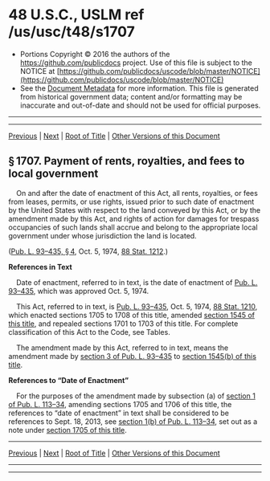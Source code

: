 ---
---

# 48 U.S.C., USLM ref /us/usc/t48/s1707

* Portions Copyright © 2016 the authors of the https://github.com/publicdocs project.
  Use of this file is subject to the NOTICE at [https://github.com/publicdocs/uscode/blob/master/NOTICE](https://github.com/publicdocs/uscode/blob/master/NOTICE)
* See the [Document Metadata](././../../../..//README.md) for more information.
  This file is generated from historical government data; content and/or formatting may be inaccurate and out-of-date and should not be used for official purposes.

----------
----------

[Previous](./../../../..//us/usc/t48/ch15/m__us_usc_t48_s1706.md) | [Next](./../../../..//us/usc/t48/ch15/m__us_usc_t48_s1708.md) | [Root of Title](./../../../../) | [Other Versions of this Document](https://publicdocs.github.io/go/links?ns=uslm&ref=%2Fus%2Fusc%2Ft48%2Fs1707)

## § 1707. Payment of rents, royalties, and fees to local government

    On and after the date of enactment of this Act, all rents, royalties, or fees from leases, permits, or use rights, issued prior to such date of enactment by the United States with respect to the land conveyed by this Act, or by the amendment made by this Act, and rights of action for damages for trespass occupancies of such lands shall accrue and belong to the appropriate local government under whose jurisdiction the land is located.

([Pub. L. 93–435, § 4][/us/pl/93/435/s4], Oct. 5, 1974, [88 Stat. 1212][/us/stat/88/1212].)

 __References in Text__ 

    Date of enactment, referred to in text, is the date of enactment of [Pub. L. 93–435][/us/pl/93/435], which was approved Oct. 5, 1974.

    This Act, referred to in text, is [Pub. L. 93–435][/us/pl/93/435], Oct. 5, 1974, [88 Stat. 1210][/us/stat/88/1210], which enacted sections 1705 to 1708 of this title, amended [section 1545 of this title][/us/usc/t48/s1545], and repealed sections 1701 to 1703 of this title. For complete classification of this Act to the Code, see Tables.

    The amendment made by this Act, referred to in text, means the amendment made by [section 3 of Pub. L. 93–435][/us/pl/93/435/s3] to [section 1545(b) of this title][/us/usc/t48/s1545/b].

 __References to “Date of Enactment”__ 

    For the purposes of the amendment made by subsection (a) of [section 1 of Pub. L. 113–34][/us/pl/113/34/s1], amending sections 1705 and 1706 of this title, the references to “date of enactment” in text shall be considered to be references to Sept. 18, 2013, see [section 1(b) of Pub. L. 113–34][/us/pl/113/34/s1/b], set out as a note under [section 1705 of this title][/us/usc/t48/s1705].

----------

[Previous](./../../../..//us/usc/t48/ch15/m__us_usc_t48_s1706.md) | [Next](./../../../..//us/usc/t48/ch15/m__us_usc_t48_s1708.md) | [Root of Title](./../../../../) | [Other Versions of this Document](https://publicdocs.github.io/go/links?ns=uslm&ref=%2Fus%2Fusc%2Ft48%2Fs1707)

----------
----------

[/us/pl/93/435/s4]: https://publicdocs.github.io/go/links?ns=uslm&ref=%2Fus%2Fpl%2F93%2F435%2Fs4
[/us/stat/88/1212]: https://publicdocs.github.io/go/links?ns=uslm&ref=%2Fus%2Fstat%2F88%2F1212
[/us/pl/93/435]: https://publicdocs.github.io/go/links?ns=uslm&ref=%2Fus%2Fpl%2F93%2F435
[/us/pl/93/435]: https://publicdocs.github.io/go/links?ns=uslm&ref=%2Fus%2Fpl%2F93%2F435
[/us/stat/88/1210]: https://publicdocs.github.io/go/links?ns=uslm&ref=%2Fus%2Fstat%2F88%2F1210
[/us/usc/t48/s1545]: https://publicdocs.github.io/go/links?ns=uslm&ref=%2Fus%2Fusc%2Ft48%2Fs1545
[/us/pl/93/435/s3]: https://publicdocs.github.io/go/links?ns=uslm&ref=%2Fus%2Fpl%2F93%2F435%2Fs3
[/us/usc/t48/s1545/b]: https://publicdocs.github.io/go/links?ns=uslm&ref=%2Fus%2Fusc%2Ft48%2Fs1545%2Fb
[/us/pl/113/34/s1]: https://publicdocs.github.io/go/links?ns=uslm&ref=%2Fus%2Fpl%2F113%2F34%2Fs1
[/us/pl/113/34/s1/b]: https://publicdocs.github.io/go/links?ns=uslm&ref=%2Fus%2Fpl%2F113%2F34%2Fs1%2Fb
[/us/usc/t48/s1705]: https://publicdocs.github.io/go/links?ns=uslm&ref=%2Fus%2Fusc%2Ft48%2Fs1705



